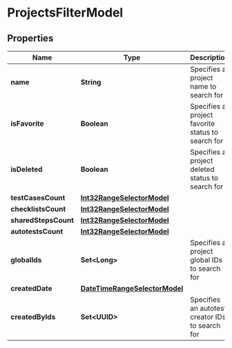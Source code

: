 

# ProjectsFilterModel


## Properties

| Name | Type | Description | Notes |
|------------ | ------------- | ------------- | -------------|
|**name** | **String** | Specifies a project name to search for |  [optional] |
|**isFavorite** | **Boolean** | Specifies a project favorite status to search for |  [optional] |
|**isDeleted** | **Boolean** | Specifies a project deleted status to search for |  [optional] |
|**testCasesCount** | [**Int32RangeSelectorModel**](Int32RangeSelectorModel.md) |  |  [optional] |
|**checklistsCount** | [**Int32RangeSelectorModel**](Int32RangeSelectorModel.md) |  |  [optional] |
|**sharedStepsCount** | [**Int32RangeSelectorModel**](Int32RangeSelectorModel.md) |  |  [optional] |
|**autotestsCount** | [**Int32RangeSelectorModel**](Int32RangeSelectorModel.md) |  |  [optional] |
|**globalIds** | **Set&lt;Long&gt;** | Specifies a project global IDs to search for |  [optional] |
|**createdDate** | [**DateTimeRangeSelectorModel**](DateTimeRangeSelectorModel.md) |  |  [optional] |
|**createdByIds** | **Set&lt;UUID&gt;** | Specifies an autotest creator IDs to search for |  [optional] |



